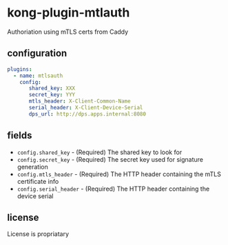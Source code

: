 # kong-plugin-mtlauth

Authoriation using mTLS certs from Caddy

## configuration

```yaml
plugins:
  - name: mtlsauth
    config:
       shared_key: XXX
       secret_key: YYY
       mtls_header: X-Client-Common-Name
       serial_header: X-Client-Device-Serial
       dps_url: http://dps.apps.internal:8080
```

## fields

* `config.shared_key` - (Required) The shared key to look for
* `config.secret_key` - (Required) The secret key used for signature generation
* `config.mtls_header` - (Required) The HTTP header containing the mTLS certificate info
* `config.serial_header` - (Required) The HTTP header containing the device serial

## license

License is propriatary
